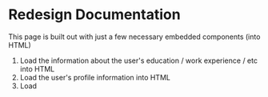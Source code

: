 Redesign Documentation
========

This page is built out with just a few necessary embedded components (into HTML)

1. Load the information about the user's education / work experience / etc into HTML
2. Load the user's profile information into HTML
3. Load 